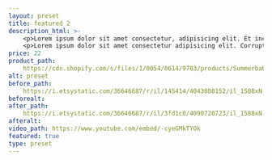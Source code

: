 ```yaml
---
layout: preset
title: featured 2
description_html: >-
    <p>Lorem ipsum dolor sit amet consectetur, adipisicing elit. Et incidunt inventore esse cum. Tempore nulla atque temporibus est facilis eaque corrupti impedit officiis error iure?</p>
    <p>Lorem ipsum dolor sit amet consectetur adipisicing elit. Corrupti ea similique sapiente tenetur quam ex deleniti ipsum tempora, perspiciatis cupiditate enim distinctio cumque doloremque magnam nulla sit asperiores necessitatibus rem modi repellat autem, eum facere natus nostrum. Reprehenderit vitae eius explicabo similique eligendi illum corporis.</p>
price: 22
product_path: 
    https://cdn.shopify.com/s/files/1/0054/8614/9703/products/Summerbabecopy2_1080x1080.png?v=1590945330
alt: preset
before_path: 
    https://i.etsystatic.com/36646687/r/il/145414/4043080152/il_1588xN.4043080152_myqe.jpg
beforealt: 
after_path: 
    https://i.etsystatic.com/36646687/r/il/3fd1c0/4090720723/il_1588xN.4090720723_khcl.jpg
afteralt: 
video_path: https://www.youtube.com/embed/-cyeGMkTYOk
featured: true
type: preset
---
```


